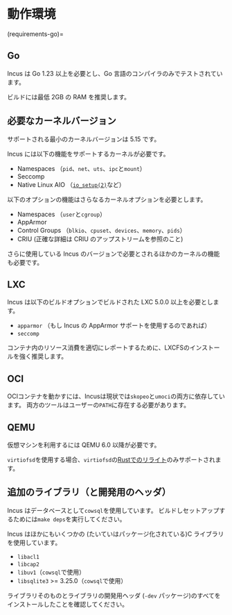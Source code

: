 # 動作環境

(requirements-go)=
## Go

Incus は Go 1.23 以上を必要とし、Go 言語のコンパイラのみでテストされています。

ビルドには最低 2GB の RAM を推奨します。

## 必要なカーネルバージョン

サポートされる最小のカーネルバージョンは 5.15 です。

Incus には以下の機能をサポートするカーネルが必要です。

* Namespaces （`pid`、`net`、`uts`、`ipc`と`mount`）
* Seccomp
* Native Linux AIO
  （[`io_setup(2)`](https://man7.org/linux/man-pages/man2/io_setup.2.html)など）

以下のオプションの機能はさらなるカーネルオプションを必要とします。

* Namespaces （`user`と`cgroup`）
* AppArmor
* Control Groups （`blkio`、`cpuset`、`devices`、`memory`、`pids`）
* CRIU (正確な詳細は CRIU のアップストリームを参照のこと)

さらに使用している Incus のバージョンで必要とされるほかのカーネルの機能も必要です。

## LXC

Incus は以下のビルドオプションでビルドされた LXC 5.0.0 以上を必要とします。

* `apparmor` （もし Incus の AppArmor サポートを使用するのであれば）
* `seccomp`

コンテナ内のリソース消費を適切にレポートするために、LXCFSのインストールを強く推奨します。

## OCI

OCIコンテナを動かすには、Incusは現状では`skopeo`と`umoci`の両方に依存しています。
両方のツールはユーザーの`PATH`に存在する必要があります。

## QEMU

仮想マシンを利用するには QEMU 6.0 以降が必要です。

`virtiofsd`を使用する場合、`virtiofsd`の[Rustでのリライト](https://gitlab.com/virtio-fs/virtiofsd)のみサポートされます。

## 追加のライブラリ（と開発用のヘッダ）

Incus はデータベースとして`cowsql`を使用しています。
ビルドしセットアップするためには`make deps`を実行してください。

Incus はほかにもいくつかの (たいていはパッケージ化されている)C ライブラリを使用しています。

* `libacl1`
* `libcap2`
* `libuv1`（`cowsql`で使用）
* `libsqlite3` >= 3.25.0（`cowsql`で使用）

ライブラリそのものとライブラリの開発用ヘッダ (`-dev` パッケージ)のすべてをインストールしたことを確認してください。
